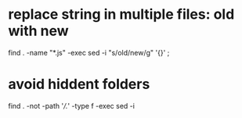 
# replace string in multiple files: old with new
find . -name "*.js" -exec sed -i "s/old/new/g" '{}' \;

# avoid hiddent folders
find . -not -path '*/\.*' -type f -exec sed -i
